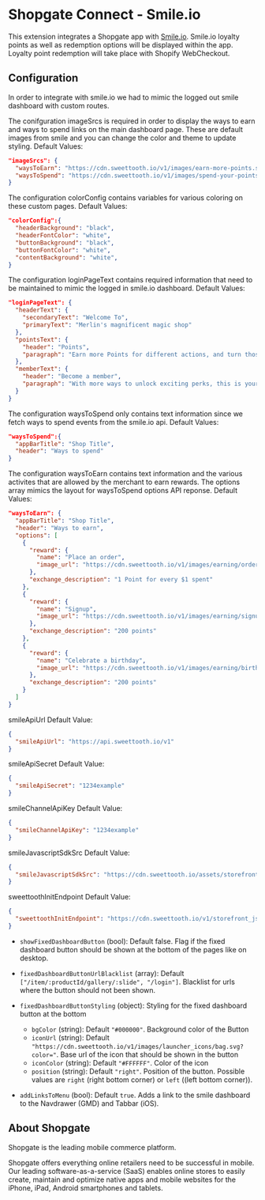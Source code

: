 # Shopgate Connect - Smile.io

This extension integrates a Shopgate app with [Smile.io](https://https://smile.io/). Smile.io loyalty points as well as redemption options will be displayed within the app. Loyalty point redemption will take place with Shopify WebCheckout. 

## Configuration
In order to integrate with smile.io we had to mimic the logged out smile dashboard with custom routes. 

The conifguration imageSrcs is required in order to display the ways to earn and ways to spend links on the main dashboard page. These are default images from smile and you can change the color and theme to update styling. Default Values:
```json
"imageSrcs": {
  "waysToEarn": "https://cdn.sweettooth.io/v1/images/earn-more-points.svg?color=%23000000&theme=light",
  "waysToSpend": "https://cdn.sweettooth.io/v1/images/spend-your-points.svg?color=%23000000&theme=light"
}
```

The configuration colorConfig contains variables for various coloring on these custom pages. Default Values:
```json
"colorConfig":{
  "headerBackground": "black",
  "headerFontColor": "white",
  "buttonBackground": "black",
  "buttonFontColor": "white",
  "contentBackground": "white",
}
```

The configuration loginPageText contains required information that need to be maintained to mimic the logged in smile.io dashboard. Default Values:
```json
"loginPageText": {
  "headerText": {
    "secondaryText": "Welcome To",
    "primaryText": "Merlin's magnificent magic shop"
  },
  "pointsText": {
    "header": "Points",
    "paragraph": "Earn more Points for different actions, and turn those Points into awesome rewards!"
  },
  "memberText": {
    "header": "Become a member",
    "paragraph": "With more ways to unlock exciting perks, this is your all access pass to exclusive rewards."
  }
}
```
The configuration waysToSpend only contains text information since we fetch ways to spend events from the smile.io api. Default Values: 
```json
"waysToSpend":{
  "appBarTitle": "Shop Title",
  "header": "Ways to spend"
}
```

The configuration waysToEarn contains text information and the various activites that are allowed by the merchant to earn rewards. The options array mimics the layout for waysToSpend options API reponse. Default Values:
```json
"waysToEarn": {
  "appBarTitle": "Shop Title",
  "header": "Ways to earn",
  "options": [
    {
      "reward": {
        "name": "Place an order",
        "image_url": "https://cdn.sweettooth.io/v1/images/earning/order-online.svg?color=%23000000&theme=light"
      },
      "exchange_description": "1 Point for every $1 spent"
    },
    {
      "reward": {
        "name": "Signup",
        "image_url": "https://cdn.sweettooth.io/v1/images/earning/signup.svg?color=%23000000&theme=light"
      },
      "exchange_description": "200 points"
    },
    {
      "reward": {
        "name": "Celebrate a birthday",
        "image_url": "https://cdn.sweettooth.io/v1/images/earning/birthday.svg?color=%23000000&theme=light"
      },
      "exchange_description": "200 points"
    }
  ]
}
```

smileApiUrl Default Value: 
```json
{
  "smileApiUrl": "https://api.sweettooth.io/v1"
}
```

smileApiSecret Default Value:
```json
{
  "smileApiSecret": "1234example"
}
```

smileChannelApiKey Default Value:
```json
{
  "smileChannelApiKey": "1234example"
}
```

smileJavascriptSdkSrc Default Value:
```json
{
  "smileJavascriptSdkSrc": "https://cdn.sweettooth.io/assets/storefront.js"
}
```

sweettoothInitEndpoint Default Value:
```json
{
  "sweettoothInitEndpoint": "https://cdn.sweettooth.io/v1/storefront_js/init"
}
```
- `showFixedDashboardButton` (bool): Default false. Flag if the fixed dashboard button should be shown at the bottom of the pages like on desktop.

- `fixedDashboardButtonUrlBlacklist` (array): Default `["/item/:productId/gallery/:slide", "/login"]`. Blacklist for urls where the button should not been shown.

- `fixedDashboardButtonStyling` (object): Styling for the fixed dashboard button at the bottom

    - `bgColor` (string): Default `"#000000"`. Background color of the Button
    - `iconUrl` (string): Default `"https://cdn.sweettooth.io/v1/images/launcher_icons/bag.svg?color="`. Base url of the icon that should be shown in the button
    - `iconColor` (string): Default `"#FFFFFF"`. Color of the icon
    - `position` (string): Default `"right"`. Position of the button. Possible values are `right` (right bottom corner) or `left` ((left bottom corner)).
    
- `addLinksToMenu` (bool): Default `true`. Adds a link to the smile dashboard to the Navdrawer (GMD) and Tabbar (iOS).

## About Shopgate

Shopgate is the leading mobile commerce platform.

Shopgate offers everything online retailers need to be successful in mobile. Our leading
software-as-a-service (SaaS) enables online stores to easily create, maintain and optimize native
apps and mobile websites for the iPhone, iPad, Android smartphones and tablets.
